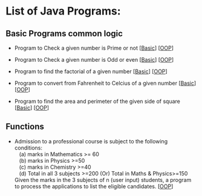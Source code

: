 # List of Java Programs:

## Basic Programs common logic
* Program to Check a given number is Prime or not [[Basic](prime.java)]   [[OOP](methods/prime.java)]

* Program to Check a given number is Odd or even [[Basic](oddeven.java)]  [[OOP](methods/oddeven.java)]

* Program to find the factorial of a given number [[Basic](factorial.java)]   [[OOP](methods/factorial.java)]

* Program to convert from Fahrenheit to Celcius of a given number [[Basic](fahtocel.java)]    [[OOP](methods/fahtocel.java)]

* Program to find the area and perimeter of the given side of square [[Basic](apsquare.java)]    [[OOP](methods/apsquare.java)]

## Functions
*  Admission to a professional course is subject to the following conditions:  
    &nbsp;&nbsp;&nbsp;(a) marks in Mathematics >= 60  
    &nbsp;&nbsp;&nbsp;(b) marks in Physics >=50  
    &nbsp;&nbsp;&nbsp;(c) marks in Chemistry >=40  
    &nbsp;&nbsp;&nbsp;(d) Total in all 3 subjects >=200 (Or) Total in Maths & Physics>=150  
   Given the marks in the 3 subjects of n (user input) students, a program to process the applications to list the eligible candidates. [[OOP](methods/eligibility.java)]